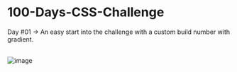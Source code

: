 # 100-Days-CSS-Challenge
Day #01 -> An easy start into the challenge with a custom build number with gradient.<br><br>

![image](https://github.com/user-attachments/assets/a2b103bf-7500-433b-8cd0-eb794395d344)
